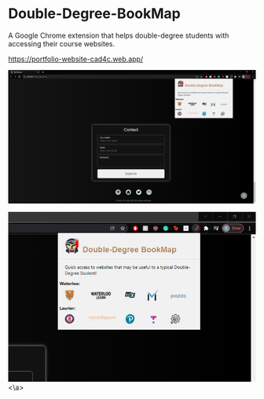 # Double-Degree-BookMap
A Google Chrome extension that helps double-degree students with accessing their course websites.

https://portfolio-website-cad4c.web.app/

![Extension Image](.Images/Fullscreen.PNG)

<a align="center"> ![Zoomed Image](.Images/Zoomed.PNG) <\a>
